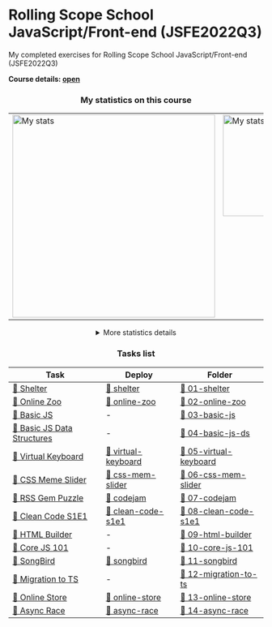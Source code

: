 # Rolling Scope School JavaScript/Front-end (JSFE2022Q3)
My completed exercises for Rolling Scope School JavaScript/Front-end (JSFE2022Q3)

**Course details:  [open](https://rs.school/js/)**

<h3 align="center">My statistics on this course</h3>  

<table align="center">
    <tr>
        <td valign="top">
            <img src="https://user-images.githubusercontent.com/42908323/226306450-26236a1b-a5ae-4927-ab1c-efa4b847714f.png" alt="My stats" width="400"> 
        </td>
        <td valign="top">
            <img src="https://user-images.githubusercontent.com/42908323/226310045-0be27af2-f62a-4951-8f51-7afd4e7e5824.png" alt="My stats" width="200"> 
        </td>
    </tr>
</table>

<p></p>    
<details align="center">
    <summary>More statistics details</summary>
    <img src="https://user-images.githubusercontent.com/42908323/226308941-bed57d69-8e93-4305-bc61-fcfc2bd454bd.png" alt="Shelter main page screenshot" width="500" />
</details>

<h3 align="center">Tasks list</h3>  

<div align="center">
    
Task | Deploy                          | Folder
--- |---------------------------------| ---
[📜 Shelter][task 1] | [🚀 shelter][deploy 1]          | [📁 01-shelter][folder 1]
[📜 Online Zoo][task 2] | [🚀 online-zoo][deploy 2]       | [📁 02-online-zoo][folder 2]
[📜 Basic JS][task 3] | -                               | [📁 03-basic-js][folder 3]
[📜 Basic JS Data Structures][task 4] | -                               | [📁 04-basic-js-ds][folder 4]
[📜 Virtual Keyboard][task 5] | [🚀 virtual-keyboard][deploy 5] | [📁 05-virtual-keyboard][folder 5]
[📜 CSS Meme Slider][task 6] | [🚀 css-mem-slider][deploy 6]   | [📁 06-css-mem-slider][folder 6]
[📜 RSS Gem Puzzle][task 7] | [🚀 codejam][deploy 7]          | [📁 07-codejam][folder 7]
[📜 Clean Code S1E1][task 8] | [🚀 clean-code-s1e1][deploy 8]  | [📁 08-clean-code-s1e1][folder 8]
[📜 HTML Builder][task 9] | -                               | [📁 09-html-builder][folder 9]
[📜 Core JS 101][task 10] | -                               | [📁 10-core-js-101][folder 10]
[📜 SongBird][task 11] | [🚀 songbird][deploy 11]        | [📁 11-songbird][folder 11]
[📜 Migration to TS][task 12] | -                               | [📁 12-migration-to-ts][folder 12]
[📜 Online Store][task 13] | [🚀 online-store][deploy 13]    | [📁 13-online-store][folder 13]
[📜 Async Race][task 14] | [🚀 async-race][deploy 14]      | [📁 14-async-race][folder 14]

</div>


[task 1]: https://github.com/rolling-scopes-school/tasks/blob/master/stage1/stream1/shelter/README.md#shelter
[task 2]: https://github.com/rolling-scopes-school/tasks/blob/master/stage1/stream2/online-zoo/README.md#online-zoo
[task 3]: https://github.com/AlreadyBored/basic-js#basicjs
[task 4]: https://github.com/AlreadyBored/basic-js-ds#basicjs-data-structures
[task 5]: https://github.com/rolling-scopes-school/tasks/blob/master/tasks/virtual-keyboard/virtual-keyboard-en.md#rss-virtual-keyboard
[task 6]: https://github.com/rolling-scopes-school/tasks/tree/master/tasks/css-meme-slider#%D0%B4%D0%BE%D0%BC%D0%B0%D1%88%D0%BD%D0%B5%D0%B5-%D0%B7%D0%B0%D0%B4%D0%B0%D0%BD%D0%B8%D0%B5-css-meme-slider
[task 7]: https://github.com/rolling-scopes-school/tasks/blob/master/tasks/stage-1/dom-api/codejam-the-gem-puzzle.md#rss-gem-puzzle
[task 8]: https://github.com/rolling-scopes-school/tasks/blob/master/stage1/modules/clean-code/clean-code-s1e1.md#%D0%B7%D0%B0%D0%B4%D0%B0%D1%87%D0%B0-%D1%87%D0%B8%D1%81%D1%82%D1%8B%D0%B9-%D0%BA%D0%BE%D0%B4-s1e1
[task 9]: https://github.com/rolling-scopes-school/tasks/tree/master/stage1/modules/html-builder#stage1-html-builder
[task 10]: https://github.com/mikhama/core-js-101#task
[task 11]: https://github.com/rolling-scopes-school/tasks/blob/master/tasks/songbird/songbird-2022q3.md#songbird
[task 12]: https://github.com/rolling-scopes-school/tasks/blob/master/tasks/migration-newip-to-ts.md#news-api
[task 13]: https://github.com/rolling-scopes-school/tasks/tree/master/tasks/online-store-team#online-store---%D0%B8%D0%BD%D1%82%D0%B5%D1%80%D0%BD%D0%B5%D1%82-%D0%BC%D0%B0%D0%B3%D0%B0%D0%B7%D0%B8%D0%BD
[task 14]: https://github.com/rolling-scopes-school/tasks/blob/master/tasks/async-race.md#task-async-race


[deploy 1]: https://ablbsk.github.io/rs-school-jsfe/01-shelter/pages/main/
[deploy 2]: https://ablbsk.github.io/rs-school-jsfe/02-online-zoo/deploy/
[deploy 5]: https://ablbsk.github.io/rs-school-jsfe/05-virtual-keyboard/
[deploy 6]: https://ablbsk.github.io/rs-school-jsfe/06-css-mem-slider/
[deploy 7]: https://ablbsk.github.io/rs-school-jsfe/07-codejam/deploy/
[deploy 8]: https://ablbsk.github.io/rs-school-jsfe/08-clean-code-s1e1/
[deploy 11]: https://ablbsk.github.io/rs-school-jsfe/11-songbird/deploy/
[deploy 13]: https://ablbsk.github.io/rs-school-jsfe/13-online-store/deploy/
[deploy 14]: https://ablbsk.github.io/rs-school-jsfe/14-async-race/deploy/


[folder 1]: https://github.com/ablbsk/rs-school-jsfe/tree/main/01-shelter
[folder 2]: https://github.com/ablbsk/rs-school-jsfe/tree/main/02-online-zoo
[folder 3]: https://github.com/ablbsk/rs-school-jsfe/tree/main/03-basic-js
[folder 4]: https://github.com/ablbsk/rs-school-jsfe/tree/main/04-basic-js-ds
[folder 5]: https://github.com/ablbsk/rs-school-jsfe/tree/main/05-virtual-keyboard
[folder 6]: https://github.com/ablbsk/rs-school-jsfe/tree/main/06-css-mem-slider
[folder 7]: https://github.com/ablbsk/rs-school-jsfe/tree/main/07-codejam
[folder 8]: https://github.com/ablbsk/rs-school-jsfe/tree/main/08-clean-code-s1e1
[folder 9]: https://github.com/ablbsk/rs-school-jsfe/tree/main/09-html-builder
[folder 10]: https://github.com/ablbsk/rs-school-jsfe/tree/main/10-core-js-101
[folder 11]: https://github.com/ablbsk/rs-school-jsfe/tree/main/11-songbird
[folder 12]: https://github.com/ablbsk/rs-school-jsfe/tree/main/12-migration-to-ts
[folder 13]: https://github.com/ablbsk/rs-school-jsfe/tree/main/13-online-store
[folder 14]: https://github.com/ablbsk/rs-school-jsfe/tree/main/14-async-race
